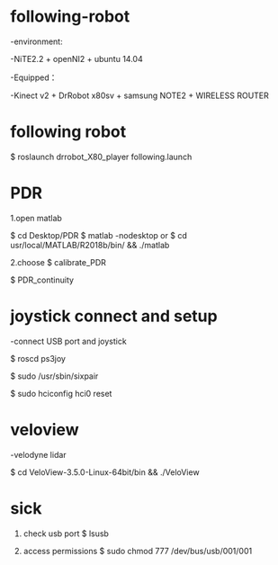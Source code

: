 # following-robot

-environment:

 -NiTE2.2 + openNI2 + ubuntu 14.04

-Equipped：

 -Kinect v2 + DrRobot x80sv + samsung NOTE2 + WIRELESS ROUTER

# following robot

$ roslaunch drrobot_X80_player following.launch


# PDR

1.open matlab

$ cd Desktop/PDR
$ matlab -nodesktop
or
$ cd usr/local/MATLAB/R2018b/bin/ && ./matlab

2.choose 
$ calibrate_PDR

$ PDR_continuity


# joystick connect and setup
-connect USB port and joystick

$ roscd ps3joy

$ sudo /usr/sbin/sixpair

$ sudo hciconfig hci0 reset



# veloview

-velodyne lidar

$ cd VeloView-3.5.0-Linux-64bit/bin && ./VeloView




# sick

1. check usb port
$ lsusb

2. access permissions
$ sudo chmod 777 /dev/bus/usb/001/001

